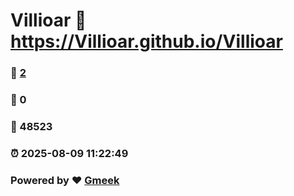 # Villioar :link: https://Villioar.github.io/Villioar 
### :page_facing_up: [2](https://Villioar.github.io/Villioar/tag.html) 
### :speech_balloon: 0 
### :hibiscus: 48523 
### :alarm_clock: 2025-08-09 11:22:49 
### Powered by :heart: [Gmeek](https://github.com/Meekdai/Gmeek)
